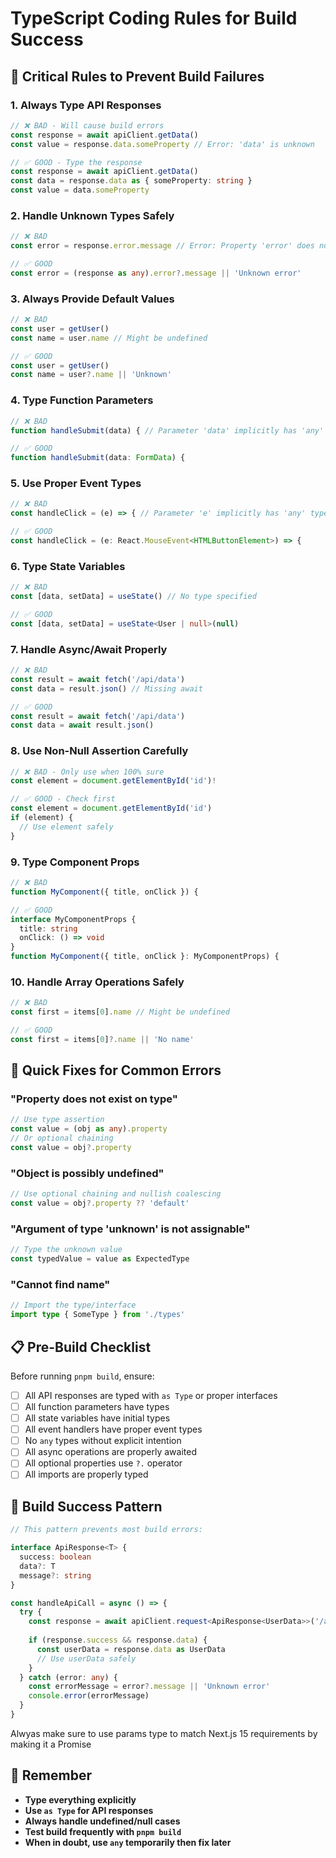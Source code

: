 # TypeScript Coding Rules for Build Success

## 🚨 Critical Rules to Prevent Build Failures

### 1. **Always Type API Responses**
```typescript
// ❌ BAD - Will cause build errors
const response = await apiClient.getData()
const value = response.data.someProperty // Error: 'data' is unknown

// ✅ GOOD - Type the response
const response = await apiClient.getData()
const data = response.data as { someProperty: string }
const value = data.someProperty
```

### 2. **Handle Unknown Types Safely**
```typescript
// ❌ BAD
const error = response.error.message // Error: Property 'error' does not exist

// ✅ GOOD
const error = (response as any).error?.message || 'Unknown error'
```

### 3. **Always Provide Default Values**
```typescript
// ❌ BAD
const user = getUser()
const name = user.name // Might be undefined

// ✅ GOOD
const user = getUser()
const name = user?.name || 'Unknown'
```

### 4. **Type Function Parameters**
```typescript
// ❌ BAD
function handleSubmit(data) { // Parameter 'data' implicitly has 'any' type

// ✅ GOOD
function handleSubmit(data: FormData) {
```

### 5. **Use Proper Event Types**
```typescript
// ❌ BAD
const handleClick = (e) => { // Parameter 'e' implicitly has 'any' type

// ✅ GOOD
const handleClick = (e: React.MouseEvent<HTMLButtonElement>) => {
```

### 6. **Type State Variables**
```typescript
// ❌ BAD
const [data, setData] = useState() // No type specified

// ✅ GOOD
const [data, setData] = useState<User | null>(null)
```

### 7. **Handle Async/Await Properly**
```typescript
// ❌ BAD
const result = await fetch('/api/data')
const data = result.json() // Missing await

// ✅ GOOD
const result = await fetch('/api/data')
const data = await result.json()
```

### 8. **Use Non-Null Assertion Carefully**
```typescript
// ❌ BAD - Only use when 100% sure
const element = document.getElementById('id')!

// ✅ GOOD - Check first
const element = document.getElementById('id')
if (element) {
  // Use element safely
}
```

### 9. **Type Component Props**
```typescript
// ❌ BAD
function MyComponent({ title, onClick }) {

// ✅ GOOD
interface MyComponentProps {
  title: string
  onClick: () => void
}
function MyComponent({ title, onClick }: MyComponentProps) {
```

### 10. **Handle Array Operations Safely**
```typescript
// ❌ BAD
const first = items[0].name // Might be undefined

// ✅ GOOD
const first = items[0]?.name || 'No name'
```

## 🔧 Quick Fixes for Common Errors

### "Property does not exist on type"
```typescript
// Use type assertion
const value = (obj as any).property
// Or optional chaining
const value = obj?.property
```

### "Object is possibly undefined"
```typescript
// Use optional chaining and nullish coalescing
const value = obj?.property ?? 'default'
```

### "Argument of type 'unknown' is not assignable"
```typescript
// Type the unknown value
const typedValue = value as ExpectedType
```

### "Cannot find name"
```typescript
// Import the type/interface
import type { SomeType } from './types'
```

## 📋 Pre-Build Checklist

Before running `pnpm build`, ensure:

- [ ] All API responses are typed with `as Type` or proper interfaces
- [ ] All function parameters have types
- [ ] All state variables have initial types
- [ ] All event handlers have proper event types
- [ ] No `any` types without explicit intention
- [ ] All async operations are properly awaited
- [ ] All optional properties use `?.` operator
- [ ] All imports are properly typed

## 🚀 Build Success Pattern

```typescript
// This pattern prevents most build errors:

interface ApiResponse<T> {
  success: boolean
  data?: T
  message?: string
}

const handleApiCall = async () => {
  try {
    const response = await apiClient.request<ApiResponse<UserData>>('/api/users')
    
    if (response.success && response.data) {
      const userData = response.data as UserData
      // Use userData safely
    }
  } catch (error: any) {
    const errorMessage = error?.message || 'Unknown error'
    console.error(errorMessage)
  }
}
```

Alwyas make sure to use params type to match Next.js 15 requirements by making it a Promise


## 🎯 Remember

- **Type everything explicitly**
- **Use `as Type` for API responses**
- **Always handle undefined/null cases**
- **Test build frequently with `pnpm build`**
- **When in doubt, use `any` temporarily then fix later**